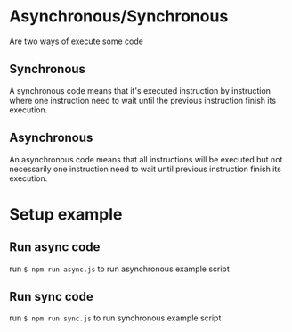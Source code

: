 # Asynchronous/Synchronous

Are two ways of execute some code

## Synchronous

A synchronous code means that it's executed instruction by instruction where one instruction need to wait until the previous instruction finish its execution.

## Asynchronous

An asynchronous code means that all instructions will be executed but not necessarily one instruction need to wait until previous instruction finish its execution.

# Setup example

## Run async code

run `$ npm run async.js` to run asynchronous example script

## Run sync code

run `$ npm run sync.js` to run synchronous example script
